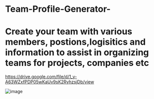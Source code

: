 # Team-Profile-Generator-

# Create your team with various members, postions,logisitics and information to assist in organizing teams for projects, companies etc 

https://drive.google.com/file/d/1_y-A63WZxfPDP05wKaUv9sK2RyhzsjDb/view

![image](https://user-images.githubusercontent.com/107076722/198901423-40a6aa8d-c7c7-48fb-acdb-350cfb326ef8.png)
